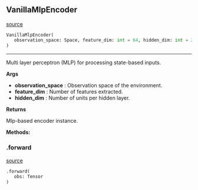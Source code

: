 #


## VanillaMlpEncoder
[source](https://github.com/RLE-Foundation/Hsuanwu/blob/main/hsuanwu/xploit/encoder/vanilla_mlp_encoder.py/#L8)
```python 
VanillaMlpEncoder(
   observation_space: Space, feature_dim: int = 64, hidden_dim: int = 256
)
```


---
Multi layer perceptron (MLP) for processing state-based inputs.


**Args**

* **observation_space**  : Observation space of the environment.
* **feature_dim**  : Number of features extracted.
* **hidden_dim**  : Number of units per hidden layer.


**Returns**

Mlp-based encoder instance.


**Methods:**


### .forward
[source](https://github.com/RLE-Foundation/Hsuanwu/blob/main/hsuanwu/xploit/encoder/vanilla_mlp_encoder.py/#L38)
```python
.forward(
   obs: Tensor
)
```

